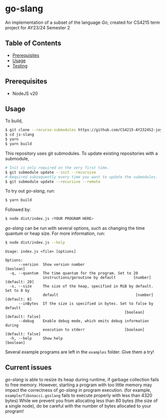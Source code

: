 # go-slang

An implementation of a subset of the language _Go_, created for CS4215 term project for AY23/24 Semester 2

## Table of Contents

- [Prerequisites](#prerequisites)
- [Usage](#usage)
- [Testing](#testing)

## Prerequisites

- NodeJS v20

## Usage

To build,

```bash
$ git clone --recurse-submodules https://github.com/CS4215-AY2324S2-joy-kyriel/go-slang.git
$ cd js-slang
$ yarn
$ yarn build
```

This repository uses git submodules. To update existing repositories with a submodule,

```bash
# Init is only required on the very first time.
$ git submodule update --init --recursive
# Required subsequently every time you want to update the submodules.
$ git submodule update --recursive --remote
```

To try out _go-slang_, run:

```bash
$ yarn build
```

Followed by:

```bash
$ node dist/index.js <YOUR PROGRAM HERE>
```

_go-slang_ can be run with several options, such as changing the time quantum or heap size. For more information, run:

```bash
$ node dist/index.js --help
```

```{.}
Usage: index.js <file> [options]

Options:
      --version  Show version number                                   [boolean]
  -q, --quantum  The time quantum for the program. Set to 20
                 instructions/goroutine by default        [number] [default: 20]
  -s, --size     The size of the heap, specified in MiB by default. Set to 8 by
                 default                                   [number] [default: 8]
      --inBytes  If the size is specified in bytes. Set to false by default
                                                      [boolean] [default: false]
      --debug    Enable debug mode, which emits debug information during
                 execution to stderr                  [boolean] [default: false]
  -h, --help     Show help                                             [boolean]
```

Several example programs are left in the `examples` folder. Give them a try!

## Current issues

_go-slang_ is able to resize its heap during runtime, if garbage collection fails to free memory. However, starting a program with too little
memory may impact the correctness of _go-slang_ in program execution. (for example, `example/fibonacci.goslang` fails to execute properly with less than 4320 bytes) While we prevent you from allocating less than 80 bytes (the size of a single node), do be careful with the number of bytes allocated to your program!